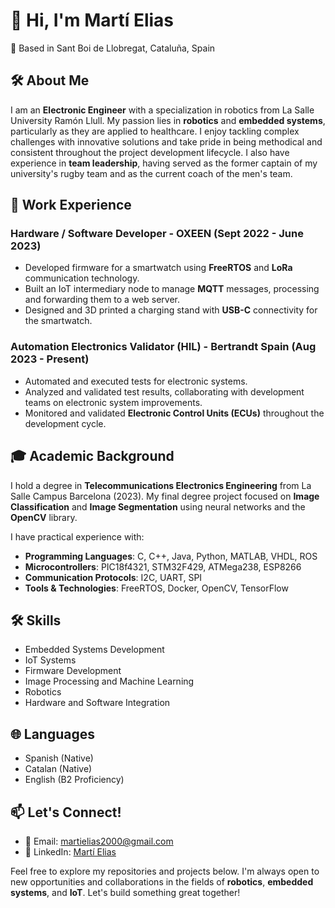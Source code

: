 # 👋 Hi, I'm Martí Elias

📍 Based in Sant Boi de Llobregat, Cataluña, Spain

## 🛠 About Me
I am an **Electronic Engineer** with a specialization in robotics from La Salle University Ramón Llull. My passion lies in **robotics** and **embedded systems**, particularly as they are applied to healthcare. I enjoy tackling complex challenges with innovative solutions and take pride in being methodical and consistent throughout the project development lifecycle. I also have experience in **team leadership**, having served as the former captain of my university's rugby team and as the current coach of the men's team.

## 💼 Work Experience

### Hardware / Software Developer - OXEEN (Sept 2022 - June 2023)
- Developed firmware for a smartwatch using **FreeRTOS** and **LoRa** communication technology.
- Built an IoT intermediary node to manage **MQTT** messages, processing and forwarding them to a web server.
- Designed and 3D printed a charging stand with **USB-C** connectivity for the smartwatch.

### Automation Electronics Validator (HIL) - Bertrandt Spain (Aug 2023 - Present)
- Automated and executed tests for electronic systems.
- Analyzed and validated test results, collaborating with development teams on electronic system improvements.
- Monitored and validated **Electronic Control Units (ECUs)** throughout the development cycle.

## 🎓 Academic Background
I hold a degree in **Telecommunications Electronics Engineering** from La Salle Campus Barcelona (2023). My final degree project focused on **Image Classification** and **Image Segmentation** using neural networks and the **OpenCV** library.

I have practical experience with:
- **Programming Languages**: C, C++, Java, Python, MATLAB, VHDL, ROS
- **Microcontrollers**: PIC18f4321, STM32F429, ATMega238, ESP8266
- **Communication Protocols**: I2C, UART, SPI
- **Tools & Technologies**: FreeRTOS, Docker, OpenCV, TensorFlow

## 🛠 Skills

- Embedded Systems Development
- IoT Systems
- Firmware Development
- Image Processing and Machine Learning
- Robotics
- Hardware and Software Integration

## 🌐 Languages
- Spanish (Native)
- Catalan (Native)
- English (B2 Proficiency)

## 📫 Let's Connect!
- 📧 Email: [martielias2000@gmail.com](mailto:martielias2000@gmail.com)
- 💼 LinkedIn: [Martí Elias](https://www.linkedin.com/in/martí-elias-martin)

Feel free to explore my repositories and projects below. I'm always open to new opportunities and collaborations in the fields of **robotics**, **embedded systems**, and **IoT**. Let's build something great together!
